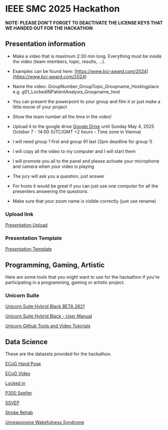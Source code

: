 # IEEE SMC 2025 Hackathon

**NOTE: PLEASE DON'T FORGET TO DEACTIVATE THE LICENSE KEYS THAT WE HANDED OUT FOR THE HACKATHON** 

## Presentation information

- Make a video that is maximum 2:30 min long. Everything must be inside the video (team-members, topic, results, ...).

- Examples can be found here: [https://www.bci-award.com/2024](https://www.bci-award.com/2024)

- Name the video: GroupNumber_GroupTopic_Groupname_Hostingplace e.g. g01_LockedINPatientAnalysis_Groupname_host

- You can present the powerpoint to your group and film it or just make a little movie of your project

- Show the team number all the time in the video!

- Upload it to the google drive [Google Drive](https://drive.google.com/drive/folders/1hIZPrqU63-fOdyZPtKqeAqoV6OLapONT?usp=sharing) until Sunday May 4, 2025  October 7 - 14:00 (UTC/GMT +2 hours - Time zone in Vienna)

- I will need group 1 first and group 91 last (2pm deadline for group 1)

- I will copy all the video to my computer and I will start them

- I will promote you all to the panel and please activate your microphone and camera when your video is playing

- The jury will ask you a question, just answer

- For hosts it would be great if you can just use one computer for all the presenters answering the questions.

- Make sure that your zoom name is visible correctly (just use rename)

### Upload link

[Presentation Upload](https://drive.google.com/drive/folders/1hIZPrqU63-fOdyZPtKqeAqoV6OLapONT?usp=sharing)

### Presentation Template

[Presentation Template ](./Presentation%20Template/template-hackathon-presentation.pptx)

## Programming, Gaming, Artistic

Here are some tools that you might want to use for the hackathon if you're participating in a programming, gaming or artistic project.

### Unicorn Suite

[Unicorn Suite Hybrid Black BETA 2621](https://github.com/unicorn-bi/Unicorn-Suite-Hybrid-Black-User-Manual/releases/download/UnicornSuiteHybridBlackBeta124002621/Unicorn.Suite.1.24.00.BETA.2621.zip)

[Unicorn Suite Hybrid Black - User Manual](https://github.com/unicorn-bi/Unicorn-Suite-Hybrid-Black-User-Manual)

[Unicorn Github Tools and Video Tutorials](https://github.com/unicorn-bi/Unicorn-Suite-Hybrid-Black)

## Data Science

These are the datasets provided for the hackathon.

[ECoG Hand Pose](https://www.gtec.at/downloads_QyTs23/Hackathon/ecog-hand-pose.rar)

[ECoG Video](https://www.gtec.at/downloads_QyTs23/Hackathon/ecog-video.rar)

[Locked in](https://www.gtec.at/downloads_QyTs23/Hackathon/locked-in.rar)

[P300 Speller](https://www.gtec.at/downloads_QyTs23/Hackathon/p300-speller.rar)

[SSVEP](https://www.gtec.at/downloads_QyTs23/Hackathon/ssvep.rar)

[Stroke Rehab](https://www.gtec.at/downloads_QyTs23/Hackathon/stroke-rehab.rar)

[Unresponsive Wakefulness Syndrome](https://www.gtec.at/downloads_QyTs23/Hackathon/unresponsive-wakefulness-syndrome.rar)
